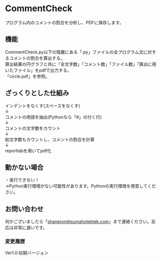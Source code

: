 # CommentCheck<br>
プログラム内のコメントの割合を分析し、PDFに保存します。

## 機能<br>
CommentCheck.py以下の階層にある「.py」ファイルの全プログラム文に対するコメントの割合を算出する。<br>
算出結果の円グラフと共に「全文字数」「コメント数」「ファイル数」「算出に用いたファイル」をpdfで出力する。<br>
「circle.pdf」を参照。<br>

## ざっくりとした仕組み<br>
インデントをなくす(スペースをなくす)<br>
↓<br>
コメントの用語を抽出(Pythonなら「#」の付く行)<br>
↓<br>
コメントの文字数をカウント<br>
↓<br>
総文字数もカウントし、コメントの割合を計算<br>
↓<br>
reportlabを用いてpdf化<br>

## 動かない場合<br>
・実行できない！<br>
→Python実行環境がない可能性があります。Pythonの実行環境を用意してください。<br>

## お問い合わせ<br>
何かございましたら「shaneron@sumahotektek.com」まで連絡ください。反応は非常に遅いです。<br>

### 変更履歴<br>
Ver1.0:初期バージョン
